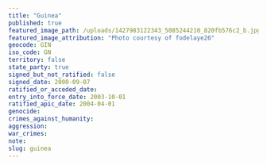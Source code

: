 ```yaml
---
title: "Guinea"
published: true
featured_image_path: /uploads/1427983122343_5085244210_820fb576c2_b.jpg
featured_image_attribution: "Photo courtesy of fodelaye26"
geocode: GIN
iso_code: GN
territory: false
state_party: true
signed_but_not_ratified: false
signed_date: 2000-09-07
ratified_or_acceded_date:
entry_into_force_date: 2003-10-01
ratified_apic_date: 2004-04-01
genocide:
crimes_against_humanity:
aggression:
war_crimes:
note:
slug: guinea
---
```

